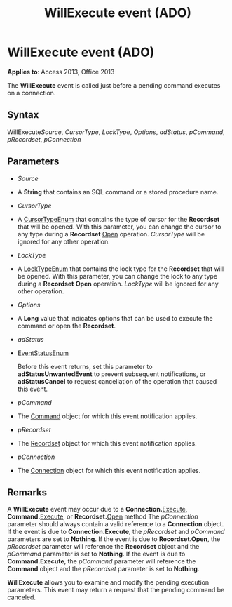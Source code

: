 ﻿---
title: WillExecute event (ADO)
TOCTitle: WillExecute event (ADO)
ms:assetid: 9f516bfd-246d-9817-4ca3-64598ab466f7
ms:mtpsurl: https://msdn.microsoft.com/library/JJ249732(v=office.15)
ms:contentKeyID: 48546686
ms.date: 09/18/2015
mtps_version: v=office.15
---

# WillExecute event (ADO)


**Applies to**: Access 2013, Office 2013


The **WillExecute** event is called just before a pending command executes on a connection.

## Syntax

WillExecute*Source*, *CursorType*, *LockType*, *Options*, *adStatus*, *pCommand*, *pRecordset*, *pConnection*

## Parameters

  - *Source*

  - A **String** that contains an SQL command or a stored procedure name.

  - *CursorType*

  - A [CursorTypeEnum](cursortypeenum.md) that contains the type of cursor for the **Recordset** that will be opened. With this parameter, you can change the cursor to any type during a **Recordset** [Open](open-method-ado-recordset.md) operation. *CursorType* will be ignored for any other operation.

  - *LockType*

  - A [LockTypeEnum](locktypeenum.md) that contains the lock type for the **Recordset** that will be opened. With this parameter, you can change the lock to any type during a **Recordset** **Open** operation. *LockType* will be ignored for any other operation.

  - *Options*

  - A **Long** value that indicates options that can be used to execute the command or open the **Recordset**.

  - *adStatus*

  - [EventStatusEnum](eventstatusenum.md)
    
    Before this event returns, set this parameter to **adStatusUnwantedEvent** to prevent subsequent notifications, or **adStatusCancel** to request cancellation of the operation that caused this event.

  - *pCommand*

  - The [Command](command-object-ado.md) object for which this event notification applies.

  - *pRecordset*

  - The [Recordset](recordset-object-ado.md) object for which this event notification applies.

  - *pConnection*

  - The [Connection](connection-object-ado.md) object for which this event notification applies.

## Remarks

A **WillExecute** event may occur due to a **Connection.**[Execute](https://docs.microsoft.com/office/vba/access/concepts/miscellaneous/execute-method-ado-connection), **Command.**[Execute](https://docs.microsoft.com/office/vba/access/concepts/miscellaneous/execute-method-ado-command), or **Recordset.**[Open](open-method-ado-recordset.md) method The *pConnection* parameter should always contain a valid reference to a **Connection** object. If the event is due to **Connection.Execute**, the *pRecordset* and *pCommand* parameters are set to **Nothing**. If the event is due to **Recordset.Open**, the *pRecordset* parameter will reference the **Recordset** object and the *pCommand* parameter is set to **Nothing**. If the event is due to **Command.Execute**, the *pCommand* parameter will reference the **Command** object and the *pRecordset* parameter is set to **Nothing**.

**WillExecute** allows you to examine and modify the pending execution parameters. This event may return a request that the pending command be canceled.

